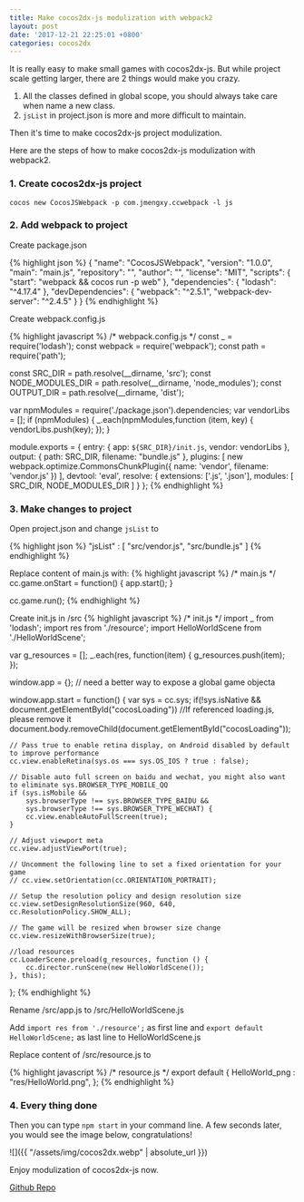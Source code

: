 ```yaml
---
title: Make cocos2dx-js modulization with webpack2
layout: post
date: '2017-12-21 22:25:01 +0800'
categories: cocos2dx
---
```


It is really easy to make small games with cocos2dx-js. But while project scale getting larger, there are 2 things would make you crazy.

1.  All the classes defined in global scope, you should always take care when name a new class.
2.  `jsList` in project.json is more and more difficult to maintain.

Then it's time to make cocos2dx-js project modulization.

Here are the steps of how to make cocos2dx-js modulization with webpack2.

### 1. Create cocos2dx-js project

	cocos new CocosJSWebpack -p com.jmengxy.ccwebpack -l js

### 2. Add webpack to project
	
Create package.json

{% highlight json %}
{
  "name": "CocosJSWebpack",
  "version": "1.0.0",
  "main": "main.js",
  "repository": "",
  "author": "",
  "license": "MIT",
  "scripts": {
      "start": "webpack && cocos run -p web"
  },
  "dependencies": {
    "lodash": "^4.17.4"
  },
  "devDependencies": {
    "webpack": "^2.5.1",
    "webpack-dev-server": "^2.4.5"
  }
}
{% endhighlight %}

Create webpack.config.js

{% highlight javascript %}
/* webpack.config.js */
const _ = require('lodash');
const webpack = require('webpack');
const path = require('path');

const SRC_DIR = path.resolve(__dirname, 'src');
const NODE_MODULES_DIR = path.resolve(__dirname, 'node_modules');
const OUTPUT_DIR = path.resolve(__dirname, 'dist');

var npmModules = require('./package.json').dependencies;
var vendorLibs = [];
if (npmModules) {
    _.each(npmModules,function (item, key) {
        vendorLibs.push(key);
    });
}

module.exports = {
    entry: {
        app: `${SRC_DIR}/init.js`,
        vendor: vendorLibs
    },
    output: {
        path: SRC_DIR,
        filename: "bundle.js"
    },
    plugins: [
        new webpack.optimize.CommonsChunkPlugin({ name: 'vendor', filename: 'vendor.js' })
    ],
    devtool: 'eval',
    resolve: {
        extensions: ['.js', '.json'],
        modules: [
            SRC_DIR,
            NODE_MODULES_DIR
        ]
    }
};
{% endhighlight %}

### 3. Make changes to project

Open project.json and change `jsList` to

{% highlight json %}
"jsList" : [
        "src/vendor.js",
        "src/bundle.js"
	]
{% endhighlight %}

Replace content of main.js with:
{% highlight javascript %}
/* main.js */
cc.game.onStart = function() {
    app.start();
}

cc.game.run();
{% endhighlight %}

Create init.js in /src
{% highlight javascript %}
/* init.js */
import _ from 'lodash';
import res from './resource';
import HelloWorldScene from './HelloWorldScene';

var g_resources = [];
_.each(res, function(item) {
    g_resources.push(item);
});

window.app = {}; // need a better way to expose a global game objecta

window.app.start = function() {
    var sys = cc.sys;
    if(!sys.isNative && document.getElementById("cocosLoading")) //If referenced loading.js, please remove it
        document.body.removeChild(document.getElementById("cocosLoading"));

    // Pass true to enable retina display, on Android disabled by default to improve performance
    cc.view.enableRetina(sys.os === sys.OS_IOS ? true : false);

    // Disable auto full screen on baidu and wechat, you might also want to eliminate sys.BROWSER_TYPE_MOBILE_QQ
    if (sys.isMobile && 
        sys.browserType !== sys.BROWSER_TYPE_BAIDU &&
        sys.browserType !== sys.BROWSER_TYPE_WECHAT) {
        cc.view.enableAutoFullScreen(true);
    }

    // Adjust viewport meta
    cc.view.adjustViewPort(true);

    // Uncomment the following line to set a fixed orientation for your game
    // cc.view.setOrientation(cc.ORIENTATION_PORTRAIT);

    // Setup the resolution policy and design resolution size
    cc.view.setDesignResolutionSize(960, 640, cc.ResolutionPolicy.SHOW_ALL);

    // The game will be resized when browser size change
    cc.view.resizeWithBrowserSize(true);

    //load resources
    cc.LoaderScene.preload(g_resources, function () {
        cc.director.runScene(new HelloWorldScene());
    }, this);
};
{% endhighlight %}

Rename /src/app.js to /src/HelloWorldScene.js

Add `import res from './resource';` as first line and `export default HelloWorldScene;` as last line to HelloWorldScene.js

Replace content of /src/resource.js to

{% highlight javascript %}
/*  resource.js */
export default {
    HelloWorld_png : "res/HelloWorld.png",
};
{% endhighlight %}

### 4. Every thing done
Then you can type `npm start` in your command line.
A few seconds later, you would see the image below, congratulations!

![]({{ "/assets/img/cocos2dx.webp" | absolute_url }})

Enjoy modulization of cocos2dx-js now.

[Github Repo](https://github.com/jie-meng/CocosJSWebpack)
